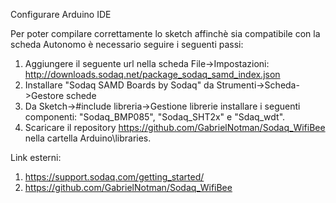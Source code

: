 Configurare Arduino IDE

Per poter compilare correttamente lo sketch affinchè sia compatibile con la scheda Autonomo è necessario seguire i seguenti passi:
1. Aggiungere il seguente url nella scheda File->Impostazioni: http://downloads.sodaq.net/package_sodaq_samd_index.json
2. Installare "Sodaq SAMD Boards by Sodaq" da Strumenti->Scheda->Gestore schede
3. Da Sketch->#include libreria->Gestione librerie installare i seguenti componenti: "Sodaq_BMP085", "Sodaq_SHT2x" e "Sdaq_wdt".
4. Scaricare il repository https://github.com/GabrielNotman/Sodaq_WifiBee nella cartella Arduino\libraries.

Link esterni:
1. https://support.sodaq.com/getting_started/
2. https://github.com/GabrielNotman/Sodaq_WifiBee
